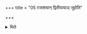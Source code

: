 +++
title = "05 रजाशयान् द्वितीयायाञ् जुहोति"

+++

<details><summary>थिते</summary>

रजाशयां द्वितीयायां जुहोति । हराशयां तृतीयायाम् ५
</details>
